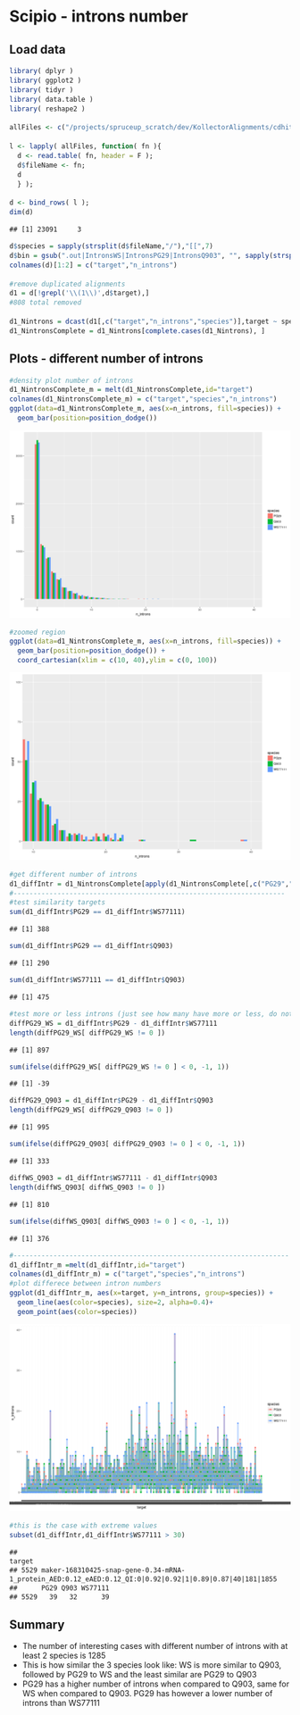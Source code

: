 Scipio - introns number
================

Load data
---------

``` r
library( dplyr )
library( ggplot2 )
library( tidyr )
library( data.table )
library( reshape2 )

allFiles <- c("/projects/spruceup_scratch/dev/KollectorAlignments/cdhit-output4AllTargets/WS77111/Scipio/IntronsWSGCAT.out","/projects/spruceup_scratch/dev/KollectorAlignments/cdhit-output4AllTargets/WS77111/Scipio/IntronsWSHCG.out","/projects/spruceup_scratch/dev/KollectorAlignments/cdhit-output4AllTargets/PG29/Scipio/IntronsPG29HCG.out","/projects/spruceup_scratch/dev/KollectorAlignments/cdhit-output4AllTargets/PG29/Scipio/IntronsPG29GCAT.out","/projects/spruceup_scratch/dev/KollectorAlignments/cdhit-output4AllTargets/Q903/Scipio/IntronsQ903GCAT.out","/projects/spruceup_scratch/dev/KollectorAlignments/cdhit-output4AllTargets/Q903/Scipio/IntronsQ903HCG.out")

l <- lapply( allFiles, function( fn ){
  d <- read.table( fn, header = F );
  d$fileName <- fn;
  d
  } );

d <- bind_rows( l );
dim(d)
```

    ## [1] 23091     3

``` r
d$species = sapply(strsplit(d$fileName,"/"),"[[",7)
d$bin = gsub(".out|IntronsWS|IntronsPG29|IntronsQ903", "", sapply(strsplit(d$fileName,"/"),"[[",9))
colnames(d)[1:2] = c("target","n_introns")

#remove duplicated alignments
d1 = d[!grepl('\\(1\\)',d$target),]
#808 total removed

d1_Nintrons = dcast(d1[,c("target","n_introns","species")],target ~ species,  value.var="n_introns")
d1_NintronsComplete = d1_Nintrons[complete.cases(d1_Nintrons), ]
```

Plots - different number of introns
-----------------------------------

``` r
#density plot number of introns
d1_NintronsComplete_m = melt(d1_NintronsComplete,id="target")
colnames(d1_NintronsComplete_m) = c("target","species","n_introns")
ggplot(data=d1_NintronsComplete_m, aes(x=n_introns, fill=species)) +
  geom_bar(position=position_dodge())
```

![](images/n_introns-1.png)

``` r
#zoomed region
ggplot(data=d1_NintronsComplete_m, aes(x=n_introns, fill=species)) +
  geom_bar(position=position_dodge()) + 
  coord_cartesian(xlim = c(10, 40),ylim = c(0, 100))
```

![](images/n_introns-2.png)

``` r
#get different number of introns
d1_diffIntr = d1_NintronsComplete[apply(d1_NintronsComplete[,c("PG29","WS77111","Q903")],1,function(vector) length(unique(vector)) > 1),]
#--------------------------------------------------------------------
#test similarity targets
sum(d1_diffIntr$PG29 == d1_diffIntr$WS77111)
```

    ## [1] 388

``` r
sum(d1_diffIntr$PG29 == d1_diffIntr$Q903)
```

    ## [1] 290

``` r
sum(d1_diffIntr$WS77111 == d1_diffIntr$Q903)
```

    ## [1] 475

``` r
#test more or less introns (just see how many have more or less, do not cosider the degree of difference)
diffPG29_WS = d1_diffIntr$PG29 - d1_diffIntr$WS77111
length(diffPG29_WS[ diffPG29_WS != 0 ])
```

    ## [1] 897

``` r
sum(ifelse(diffPG29_WS[ diffPG29_WS != 0 ] < 0, -1, 1))
```

    ## [1] -39

``` r
diffPG29_Q903 = d1_diffIntr$PG29 - d1_diffIntr$Q903
length(diffPG29_WS[ diffPG29_Q903 != 0 ])
```

    ## [1] 995

``` r
sum(ifelse(diffPG29_Q903[ diffPG29_Q903 != 0 ] < 0, -1, 1))
```

    ## [1] 333

``` r
diffWS_Q903 = d1_diffIntr$WS77111 - d1_diffIntr$Q903
length(diffWS_Q903[ diffWS_Q903 != 0 ])
```

    ## [1] 810

``` r
sum(ifelse(diffWS_Q903[ diffWS_Q903 != 0 ] < 0, -1, 1))
```

    ## [1] 376

``` r
#---------------------------------------------------------------------
d1_diffIntr_m =melt(d1_diffIntr,id="target")
colnames(d1_diffIntr_m) = c("target","species","n_introns")
#plot differece between intron numbers
ggplot(d1_diffIntr_m, aes(x=target, y=n_introns, group=species)) +
  geom_line(aes(color=species), size=2, alpha=0.4)+
  geom_point(aes(color=species))
```

![](images/n_introns-3.png)

``` r
#this is the case with extreme values
subset(d1_diffIntr,d1_diffIntr$WS77111 > 30)
```

    ##                                                                                                       target
    ## 5529 maker-168310425-snap-gene-0.34-mRNA-1_protein_AED:0.12_eAED:0.12_QI:0|0.92|0.92|1|0.89|0.87|40|181|1855
    ##      PG29 Q903 WS77111
    ## 5529   39   32      39

Summary
-------

-   The number of interesting cases with different number of introns with at least 2 species is 1285
-   This is how similar the 3 species look like: WS is more similar to Q903, followed by PG29 to WS and the least similar are PG29 to Q903
-   PG29 has a higher number of introns when compared to Q903, same for WS when compared to Q903. PG29 has however a lower number of introns than WS77111
